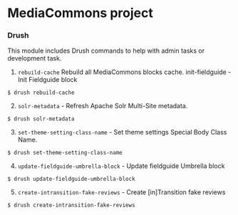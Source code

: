 MediaCommons project
====================

### Drush

This module includes Drush commands to help with admin tasks or development task.

1) `rebuild-cache` Rebuild all MediaCommons blocks cache.
init-fieldguide - Init Fieldguide block

```
$ drush rebuild-cache
```

2) `solr-metadata` - Refresh Apache Solr Multi-Site metadata.

```
$ drush solr-metadata
```

3) `set-theme-setting-class-name` - Set theme settings Special Body Class Name.

```
$ drush set-theme-setting-class-name
```

4) `update-fieldguide-umbrella-block` - Update fieldguide Umbrella block

```
$ drush update-fieldguide-umbrella-block
```

5) `create-intransition-fake-reviews` - Create [in]Transition fake reviews

```
$ drush create-intransition-fake-reviews
```
